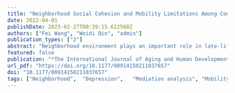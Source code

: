 ```yaml
---
title: "Neighborhood Social Cohesion and Mobility Limitations Among Community-Dwelling Older Americans: The Mediating Roles of Depressive Symptoms and Mastery"
date: 2022-04-01
publishDate: 2023-02-27T00:39:15.612568Z
authors: ["Fei Wang", "Weidi Qin", "admin"]
publication_types: ["2"]
abstract: "Neighborhood environment plays an important role in late-life health; yet, the social aspect of neighborhood environment and its impact on mobility limitations have rarely been examined. This nonexperimental, cross-sectional study examines the relationship between neighborhood social cohesion and mobility limitations and the potential mediators (i.e., depressive symptoms, mastery) of this relationship. A total of 8,317 Americans aged 65 years and older were selected from the Health and Retirement Study. Using ordinary least squares regressions, this study shows that neighborhood social cohesion was negatively associated with mobility limitations (B??=???0.04, p?"
featured: false
publication: "*The International Journal of Aging and Human Development*"
url_pdf: "https://doi.org/10.1177/00914150211037657"
doi: "10.1177/00914150211037657"
tags: ["Neighborhood",  "Depression",   "Mediation analysis", "Mobility Limitations", "HRS"]
---
```


